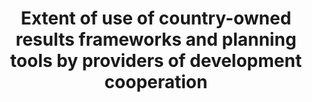 ---
permalink: /17-15-1/
sdg_goal: 17
layout: indicator
indicator: 17.15.1
indicator_variable: null
graph: null
graph_type_description: null
graph_status_notes: redline
variable_description: null
variable_notes: null
un_designated_tier: '2'
un_custodial_agency: 'OECD,  UNDP'
target_id: '17.15'
has_metadata: false
title: >-
  Extent  of  use  of  country-owned  results  frameworks  and  planning  tools  by  providers  of  development  cooperation
goal_meta_link: 'http://unstats.un.org/sdgs/files/metadata-compilation/Metadata-Goal-17.pdf'
goal_meta_link_page: 27
indicator_name: >-
  Extent  of  use  of  country-owned  results  frameworks  and  planning  tools  by  providers  of  development  cooperation
target: >-
  Respect  each  countrys  policy  space  and  leadership  to  establish  and  implement  policies  for  poverty  eradication  and  sustainable  development.
source_title: null
source_notes: null
published: true
comments_and_limitations: Under  review.  

---